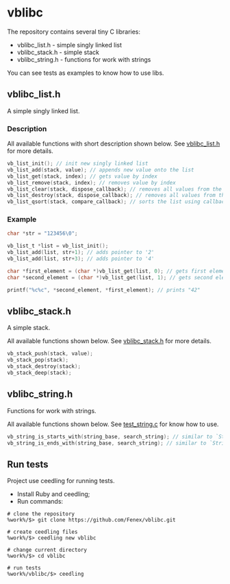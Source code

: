 # vblibc
The repository contains several tiny C libraries: 
* vblibc_list.h - simple singly linked list
* vblibc_stack.h - simple stack
* vblibc_string.h - functions for work with strings

You can see tests as examples to know how to use libs.

## vblibc_list.h
A simple singly linked list.

### Description
All available functions with short description shown below.
See [vblibc_list.h](/src/vblibc_list.h) for more details.
```C
vb_list_init(); // init new singly linked list
vb_list_add(stack, value); // appends new value onto the list
vb_list_get(stack, index); // gets value by index
vb_list_remove(stack, index); // removes value by index
vb_list_clear(stack, dispose_callback); // removes all values from the list
vb_list_destroy(stack, dispose_callback); // removes all values from the list and destroys the list
vb_list_qsort(stack, compare_callback); // sorts the list using callback compare function
```

### Example

```c
char *str = "123456\0";

vb_list_t *list = vb_list_init();
vb_list_add(list, str+1); // adds pointer to '2'
vb_list_add(list, str+3); // adds pointer to '4'

char *first_element = (char *)vb_list_get(list, 0); // gets first element
char *second_element = (char *)vb_list_get(list, 1); // gets second element

printf("%c%c", *second_element, *first_element); // prints "42"
```

## vblibc_stack.h
A simple stack.

All available functions shown below.
See [vblibc_stack.h](/src/vblibc_stack.h) for more details.
```C
vb_stack_push(stack, value);
vb_stack_pop(stack);
vb_stack_destroy(stack);
vb_stack_deep(stack);
```

## vblibc_string.h
Functions for work with strings.

All available functions shown below.
See [test_string.c](/test/test_string.c) for know how to use.
```C
vb_string_is_starts_with(string_base, search_string); // similar to `String.prototype.startsWith` in JavaScript
vb_string_is_ends_with(string_base, search_string); // similar to `String.prototype.endsWith` in JavaScript
```

## Run tests
Project use ceedling for running tests.

* Install Ruby and ceedling;
* Run commands:
```
# clone the repository
%work%/$> git clone https://github.com/Fenex/vblibc.git 

# create ceedling files
%work%/$> ceedling new vblibc

# change current directory
%work%/$> cd vblibc

# run tests
%work%/vblibc/$> ceedling
```

